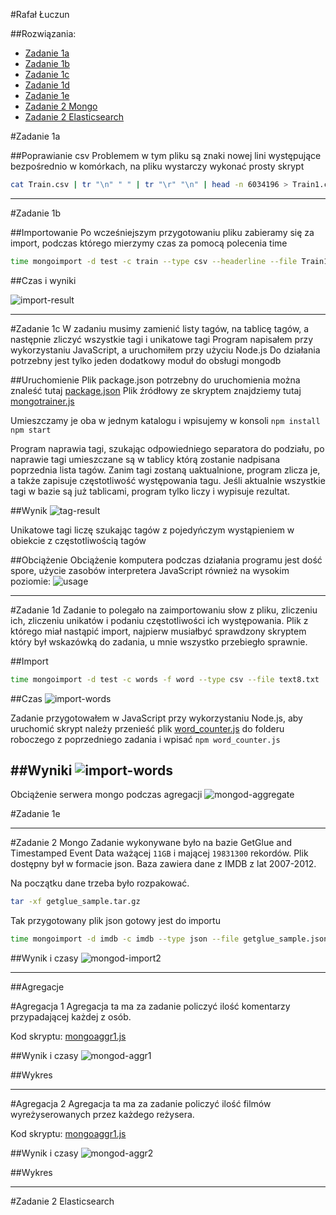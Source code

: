 #Rafał Łuczun

##Rozwiązania:

* [Zadanie 1a](#zadanie-1a)
* [Zadanie 1b](#zadanie-1b)
* [Zadanie 1c](#zadanie-1c)
* [Zadanie 1d](#zadanie-1d)
* [Zadanie 1e](#zadanie-1e)
* [Zadanie 2 Mongo](#zadanie-2a)
* [Zadanie 2 Elasticsearch](#zadanie-2b)

#Zadanie 1a

##Poprawianie csv
Problemem w tym pliku są znaki nowej lini występujące bezpośrednio w komórkach, na pliku wystarczy wykonać prosty skrypt

```sh
cat Train.csv | tr "\n" " " | tr "\r" "\n" | head -n 6034196 > Train1.csv
```

***

#Zadanie 1b

##Importowanie
Po wcześniejszym przygotowaniu pliku zabieramy się za import, podczas którego mierzymy czas za pomocą polecenia time

```sh
time mongoimport -d test -c train --type csv --headerline --file Train1.csv
```

##Czas i wyniki

![import-result](../../images/rluczun/import.png)

***

#Zadanie 1c
W zadaniu musimy zamienić listy tagów, na tablicę tagów, a następnie zliczyć wszystkie tagi i unikatowe tagi
Program napisałem przy wykorzystaniu JavaScript, a uruchomiłem przy użyciu Node.js
Do działania potrzebny jest tylko jeden dodatkowy moduł do obsługi mongodb

##Uruchomienie
Plik package.json potrzebny do uruchomienia można znaleść tutaj [package.json](../../scripts/rluczun/package.json)
Plik źródłowy ze skryptem znajdziemy tutaj [mongotrainer.js](../../scripts/rluczun/mongotrainer.js) 

Umieszczamy je oba w jednym katalogu i wpisujemy w konsoli
`npm install`
`npm start`

Program naprawia tagi, szukając odpowiedniego separatora do podziału, po naprawie tagi umieszczane są w tablicy którą zostanie nadpisana poprzednia lista tagów.
Zanim tagi zostaną uaktualnione, program zlicza je, a także zapisuje częstotliwość występowania tagu.
Jeśli aktualnie wszystkie tagi w bazie są już tablicami, program tylko liczy i wypisuje rezultat.

##Wynik
![tag-result](../../images/rluczun/tags_result.png)

Unikatowe tagi liczę szukając tagów z pojedyńczym wystąpieniem w obiekcie z częstotliwością tagów

##Obciążenie
Obciążenie komputera podczas działania programu jest dość spore, użycie zasobów interpretera JavaScript również na wysokim poziomie:
![usage](../../images/rluczun/tags_js_usage.png)

***

#Zadanie 1d
Zadanie to polegało na zaimportowaniu słow z pliku, zliczeniu ich, zliczeniu unikatów i podaniu częstotliwości ich występowania.
Plik z którego miał nastąpić import, najpierw musiałbyć sprawdzony skryptem który był wskazówką do zadania, u mnie wszystko przebiegło sprawnie.

##Import
```sh
time mongoimport -d test -c words -f word --type csv --file text8.txt
```

##Czas
![import-words](../../images/rluczun/import_words.png)

Zadanie przygotowałem w JavaScript przy wykorzystaniu Node.js, aby uruchomić skrypt należy przenieść plik [word_counter.js](../../scripts/rluczun/word_counter.js) do folderu roboczego z poprzedniego zadania
i wpisać `npm word_counter.js`

##Wyniki
![import-words](../../images/rluczun/words_result.png)
---
Obciążenie serwera mongo podczas agregacji
![mongod-aggregate](../../images/rluczun/mongod_aggregate.png)

#Zadanie 1e

---

#Zadanie 2 Mongo
Zadanie wykonywane było na bazie GetGlue and Timestamped Event Data ważącej `11GB` i mającej `19831300` rekordów. Plik dostępny był w formacie json. Baza zawiera dane z IMDB z lat 2007-2012.

Na początku dane trzeba było rozpakować.
```sh
tar -xf getglue_sample.tar.gz
```

Tak przygotowany plik json gotowy jest do importu
```sh
time mongoimport -d imdb -c imdb --type json --file getglue_sample.json
```

##Wynik i czasy
![mongod-import2](../../images/rluczun/mongoimport.png)

---

##Agregacje

#Agregacja 1
Agregacja ta ma za zadanie policzyć ilość komentarzy przypadającej każdej z osób.

Kod skryptu: [mongoaggr1.js](../../scripts/rluczun/mongo_aggr1.js)

##Wynik i czasy
![mongod-aggr1](../../images/rluczun/mongo_aggr1.png)

##Wykres

---

#Agregacja 2
Agregacja ta ma za zadanie policzyć ilość filmów wyreżyserowanych przez każdego reżysera.

Kod skryptu: [mongoaggr1.js](../../scripts/rluczun/mongo_aggr2.js)

##Wynik i czasy
![mongod-aggr2](../../images/rluczun/mongo_aggr2.png)

##Wykres

---

#Zadanie 2 Elasticsearch